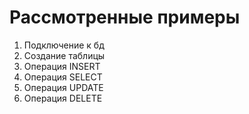 # Рассмотренные примеры
1. Подключение к бд
2. Создание таблицы
3. Операция INSERT
4. Операция SELECT
5. Операция UPDATE
6. Операция DELETE
